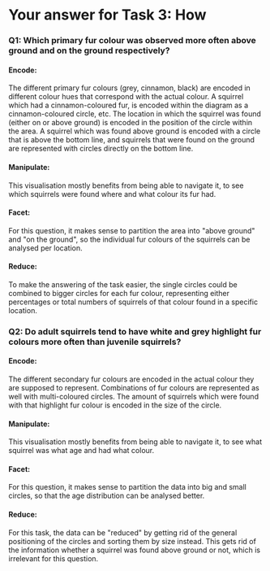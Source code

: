 # Your answer for Task 3: How

### Q1: Which primary fur colour was observed more often above ground and on the ground respectively?

#### Encode:
The different primary fur colours (grey, cinnamon, black) are encoded in different colour hues that correspond with the actual colour.
A squirrel which had a cinnamon-coloured fur, is encoded within the diagram as a cinnamon-coloured circle, etc. The location in which the squirrel was found
(either on or above ground) is encoded in the position of the circle within the area. A squirrel which was found above ground is encoded with a circle
that is above the bottom line, and squirrels that were found on the ground are represented with circles directly on the bottom line.

#### Manipulate:
This visualisation mostly benefits from being able to navigate it, to see which squirrels were found where and what colour its fur had.

#### Facet:
For this question, it makes sense to partition the area into "above ground" and "on the ground", so the individual fur colours of the squirrels can be analysed
per location.

#### Reduce:
To make the answering of the task easier, the single circles could be combined to bigger circles for each fur colour, representing either percentages or total numbers of squirrels of that colour found in a specific location. 


### Q2: Do adult squirrels tend to have white and grey highlight fur colours more often than juvenile squirrels?

#### Encode:
The different secondary fur colours are encoded in the actual colour they are supposed to represent. Combinations of fur colours are represented as well with multi-coloured circles. The amount of squirrels 
which were found with that highlight fur colour is encoded in the size of the circle.

#### Manipulate:
This visualisation mostly benefits from being able to navigate it, to see what squirrel was what age and had what colour.

#### Facet:
For this question, it makes sense to partition the data into big and small circles, so that the age distribution can be 
analysed better.

#### Reduce:
For this task, the data can be "reduced" by getting rid of the general positioning of the circles and
sorting them by size instead. This gets rid of the information whether a squirrel was found above ground or not, which is
irrelevant for this question.
